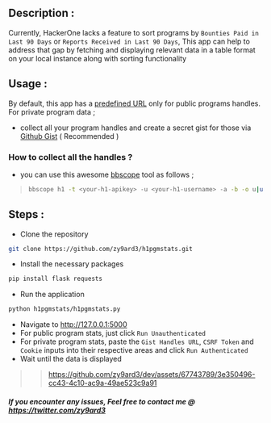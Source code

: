 ## Description :

Currently, HackerOne lacks a feature to sort programs by `Bounties Paid in Last 90 Days` or `Reports Received in Last 90 Days`, This app can help to address that gap by fetching and displaying relevant data in a table format on your local instance along with sorting functionality

## Usage :

By default, this app has a [predefined URL](https://zy9ard3.github.io/h1pub.txt) only for public programs handles. For private program data ;

* collect all your program handles and create a secret gist for those via [Github Gist](https://gist.github.com) ( Recommended )

### How to collect all the handles ?

* you can use this awesome [bbscope](https://github.com/sw33tLie/bbscope) tool as follows ;
> ```bash
> bbscope h1 -t <your-h1-apikey> -u <your-h1-username> -a -b -o u|uniq|sed -E 's/^.*https:\/\/hackerone\.com\///g'|tee handles.txt
> ```

## Steps :

* Clone the repository
```bash
git clone https://github.com/zy9ard3/h1pgmstats.git
```
* Install the necessary packages
```bash
pip install flask requests
```
* Run the application
```bash
python h1pgmstats/h1pgmstats.py
```
* Navigate to http://127.0.0.1:5000
* For public program stats, just click `Run Unauthenticated`
* For private program stats, paste the `Gist Handles URL`, `CSRF Token` and `Cookie` inputs into their respective areas and click `Run Authenticated`
* Wait until the data is displayed
> > https://github.com/zy9ard3/dev/assets/67743789/3e350496-cc43-4c10-ac9a-49ae523c9a91

#### *If you encounter any issues, Feel free to contact me @ https://twitter.com/zy9ard3*
